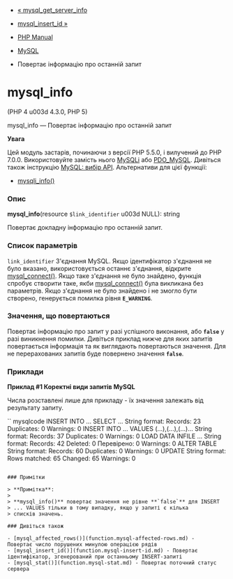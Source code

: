 - [« mysql_get_server_info](function.mysql-get-server-info.md)
- [mysql_insert_id »](function.mysql-insert-id.md)

- [PHP Manual](index.md)
- [MySQL](ref.mysql.md)
- Повертає інформацію про останній запит

# mysql_info

(PHP 4 u003d 4.3.0, PHP 5)

mysql_info — Повертає інформацію про останній запит

**Увага**

Цей модуль застарів, починаючи з версії PHP 5.5.0, і вилучений до PHP 7.0.0.
Використовуйте замість нього [MySQLi](book.mysqli.md) або
[PDO_MySQL](ref.pdo-mysql.md). Дивіться також інструкцію [MySQL: вибір API](mysqlinfo.api.choosing.md). Альтернативи для цієї функції:

- [mysqli_info()](mysqli.info.md)

### Опис

**mysql_info**(resource `$link_identifier` u003d NULL): string

Повертає докладну інформацію про останній запит.

### Список параметрів

`link_identifier`
З'єднання MySQL. Якщо ідентифікатор з'єднання не було вказано,
використовується останнє з'єднання, відкрите
[mysql_connect()](function.mysql-connect.md). Якщо таке з'єднання не
було знайдено, функція спробує створити таке, якби
[mysql_connect()](function.mysql-connect.md) була викликана без
параметрів. Якщо з'єднання не було знайдено і не змогло бути створено,
генерується помилка рівня **`E_WARNING`**.

### Значення, що повертаються

Повертає інформацію про запит у разі успішного виконання, або
**`false`** у разі виникнення помилки. Дивіться приклад нижче для
яких запитів повертається інформація та як виглядають повертаються
значення. Для не перерахованих запитів буде повернено значення
**`false`**.

### Приклади

**Приклад #1 Коректні види запитів MySQL**

Числа розставлені лише для прикладу - їх значення залежать від
результату запиту.

`` mysqlcode
INSERT INTO ... SELECT ...
String format: Records: 23 Duplicates: 0 Warnings: 0
INSERT INTO ... VALUES (...),(...),(...)...
String format: Records: 37 Duplicates: 0 Warnings: 0
LOAD DATA INFILE ...
String format: Records: 42 Deleted: 0 Перевірено: 0 Warnings: 0
ALTER TABLE
String format: Records: 60 Duplicates: 0 Warnings: 0
UPDATE
String format: Rows matched: 65 Changed: 65 Warnings: 0
````

### Примітки

> **Примітка**:
>
> **mysql_info()** повертає значення не рівне **`false`** для INSERT
> ... VALUES тільки в тому випадку, якщо у запиті є кілька
> списків значень.

### Дивіться також

- [mysql_affected_rows()](function.mysql-affected-rows.md) -
Повертає число порушених минулою операцією рядів
- [mysql_insert_id()](function.mysql-insert-id.md) - Повертає
ідентифікатор, згенерований при останньому INSERT-запиті
- [mysql_stat()](function.mysql-stat.md) - Повертає поточний статус
сервера
